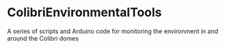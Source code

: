 # ColibriEnvironmentalTools
A series of scripts and Arduino code for monitoring the environment in and around the Colibri domes
